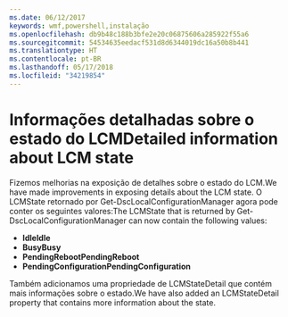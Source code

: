 ```yaml
---
ms.date: 06/12/2017
keywords: wmf,powershell,instalação
ms.openlocfilehash: db9b48c188b3bfe2e20c06875606a285922f55a6
ms.sourcegitcommit: 54534635eedacf531d8d6344019dc16a50b8b441
ms.translationtype: HT
ms.contentlocale: pt-BR
ms.lasthandoff: 05/17/2018
ms.locfileid: "34219854"
---
```

# <a name="detailed-information-about-lcm-state"></a><span data-ttu-id="4d9f2-102">Informações detalhadas sobre o estado do LCM</span><span class="sxs-lookup"><span data-stu-id="4d9f2-102">Detailed information about LCM state</span></span>

<span data-ttu-id="4d9f2-103">Fizemos melhorias na exposição de detalhes sobre o estado do LCM.</span><span class="sxs-lookup"><span data-stu-id="4d9f2-103">We have made improvements in exposing details about the LCM state.</span></span> <span data-ttu-id="4d9f2-104">O LCMState retornado por Get-DscLocalConfigurationManager agora pode conter os seguintes valores:</span><span class="sxs-lookup"><span data-stu-id="4d9f2-104">The LCMState that is returned by Get-DscLocalConfigurationManager can now contain the following values:</span></span>

* <span data-ttu-id="4d9f2-105">**Idle**</span><span class="sxs-lookup"><span data-stu-id="4d9f2-105">**Idle**</span></span>
* <span data-ttu-id="4d9f2-106">**Busy**</span><span class="sxs-lookup"><span data-stu-id="4d9f2-106">**Busy**</span></span>
* <span data-ttu-id="4d9f2-107">**PendingReboot**</span><span class="sxs-lookup"><span data-stu-id="4d9f2-107">**PendingReboot**</span></span>
* <span data-ttu-id="4d9f2-108">**PendingConfiguration**</span><span class="sxs-lookup"><span data-stu-id="4d9f2-108">**PendingConfiguration**</span></span>

<span data-ttu-id="4d9f2-109">Também adicionamos uma propriedade de LCMStateDetail que contém mais informações sobre o estado.</span><span class="sxs-lookup"><span data-stu-id="4d9f2-109">We have also added an LCMStateDetail property that contains more information about the state.</span></span>
